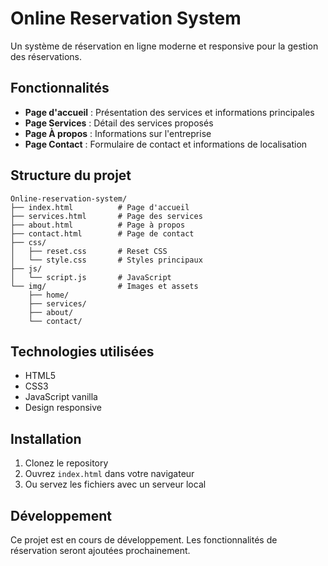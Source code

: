 # Online Reservation System

Un système de réservation en ligne moderne et responsive pour la gestion des réservations.

## Fonctionnalités

- **Page d'accueil** : Présentation des services et informations principales
- **Page Services** : Détail des services proposés
- **Page À propos** : Informations sur l'entreprise
- **Page Contact** : Formulaire de contact et informations de localisation

## Structure du projet

```
Online-reservation-system/
├── index.html          # Page d'accueil
├── services.html       # Page des services
├── about.html          # Page à propos
├── contact.html        # Page de contact
├── css/
│   ├── reset.css       # Reset CSS
│   └── style.css       # Styles principaux
├── js/
│   └── script.js       # JavaScript
└── img/                # Images et assets
    ├── home/
    ├── services/
    ├── about/
    └── contact/
```

## Technologies utilisées

- HTML5
- CSS3
- JavaScript vanilla
- Design responsive

## Installation

1. Clonez le repository
2. Ouvrez `index.html` dans votre navigateur
3. Ou servez les fichiers avec un serveur local

## Développement

Ce projet est en cours de développement. Les fonctionnalités de réservation seront ajoutées prochainement.
